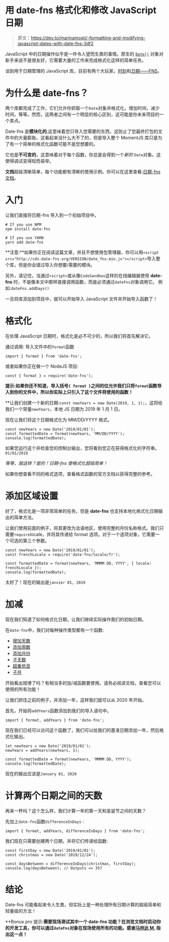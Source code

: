 # 用 date-fns 格式化和修改 JavaScript 日期

> 原文：<https://dev.to/marinamosti/-formatting-and-modifying-javascript-dates-with-date-fns-3df2>

JavaScript 中的日期操作似乎是一件令人望而生畏的事情。原生的 [`Date()`](https://developer.mozilla.org/en-US/docs/Web/JavaScript/Reference/Global_Objects/Date) 对象对新手来说不是很友好，它需要大量的工作来完成格式化这样的简单任务。

谈到用于日期管理的 JavaScript 库，目前有两个大玩家。[时刻](https://momentjs.com/)和[日期——FNS](https://date-fns.org/)。

# 为什么是 date-fns？

两个库都完成了工作，它们允许你抓取一个`Date`对象并格式化，增加时间，减少时间，等等。然而，这两者之间有一个明显的核心区别，这可能是你未来项目的一个卖点。

Date-fns 是**模块化的**,这意味着您只导入您需要的东西，这防止了您最终打包的文件中的大量膨胀。这看起来没什么大不了的，但是导入整个 MomentJS 库只是为了有一个简单的格式化函数可能不是您想要的。

它也是**不可变的**，这意味着对于每个函数，你总是会得到一个*新的* `Date`对象。这使得调试变得轻而易举。

**文档**超级清晰简单，每个功能都有清晰的使用示例。你可以在这里查看:[日期-fns 文档](https://date-fns.org/docs/Getting-Started)。

# 入门

让我们直接将日期-fns 导入到一个初始项目中。

```
# If you use NPM
npm install date-fns

# If you use YARN
yarn add date-fns 
```

**注意:**如果你正在阅读这篇文章，并且不想使用包管理器，你可以用`<script src="http://cdn.date-fns.org/VERSION/date_fns.min.js"></script>`导入整个库，但是你会错过导入你想要/需要的模块。

另外，请记住，当通过`<script>`或从像`CodeSandbox`这样的在线编辑器使用 **date-fns** 时，不是像本文中那样直接调用函数，而是必须通过`dateFns`对象调用它。
例如:`dateFns.addDays()`

一旦将库添加到项目中，就可以开始导入 JavaScript 文件并开始导入函数了！

# 格式化

在处理 JavaScript 日期时，格式化是必不可少的，所以我们将首先解决它。

通过调用:
导入文件中的`format`函数

```
import { format } from 'date-fns'; 
```

或者如果你正在做一个 NodeJS 项目:

```
const { format } = require('date-fns'); 
```

**提示:**如果你还不知道，导入括号`{ format }`之间的位允许我们只将**`format`函数导入到你的文件中，所以你实际上只引入了这个文件将使用的函数！**

 **让我们创建一个新的日期:`const newYears = new Date(2019, 1, 1);`，这将给我们一个常量`newYears`，本地 JS 日期为 2019 年 1 月 1 日。

现在让我们将这个日期格式化为 MM/DD/YYYY 格式。

```
const newYears = new Date('2019/01/01');
const formattedDate = format(newYears, 'MM/DD/YYYY');
console.log(formattedDate); 
```

如果您运行这个并检查您的控制台输出，您将看到您正在获得格式化的字符串。`01/01/2019`

*等等，就这样？是的！日期-fns 使格式化超级简单！*

如果你想查看不同的格式选项，查看格式函数的官方文档以获得完整的参考。

# 添加区域设置

好了，格式化是一项非常简单的任务。但是 **date-fns** 也支持本地化格式化日期输出的简单方法。

让我们使用前面的例子，将其更改为法语地区，使用完整的月份名称格式。我们只需要`require`locale，并将其传递给 format 选项。对于一个选项对象，它需要一个可选的第三个参数。

```
const newYears = new Date('2019/01/01');
const frenchLocale = require('date-fns/locale/fr');

const formattedDate = format(newYears, 'MMMM DD, YYYY', { locale: frenchLocale });
console.log(formattedDate); 
```

太好了！现在的输出是`janvier 01, 2019`

# 加减

现在我们知道了如何格式化日期，让我们继续实际操作我们的初始日期。

在`date-fns`中，我们对每种操作类型都有一个函数:

*   [增加天数](https://date-fns.org/v1.30.1/docs/addDays)
*   [添加周数](https://date-fns.org/v1.30.1/docs/addWeeks)
*   [添加月份](https://date-fns.org/v1.30.1/docs/addMonths)
*   [子天数](https://date-fns.org/v1.30.1/docs/subDays)
*   [超重低音](https://date-fns.org/v1.30.1/docs/subWeeks)
*   [子月](https://date-fns.org/v1.30.1/docs/subMonths)

开始看出规律了吗？有相当多的加/减函数要使用。请务必阅读文档，查看您可以使用的所有功能！

让我们抓住之前的例子，并添加一年，这样我们就可以从 2020 年开始。

首先，开始将`addYears`函数添加到我们的导入语句中。

```
import { format, addYears } from 'date-fns'; 
```

现在我们已经可以访问这个函数了，我们可以给我们的基准日期添加一年，然后格式化输出。

```
let newYears = new Date('2019/01/01');
newYears = addYears(newYears, 1);

const formattedDate = format(newYears, 'MMMM DD, YYYY');
console.log(formattedDate); 
```

现在的输出应该是`January 01, 2020`

# 计算两个日期之间的天数

再来一杯吗？这个怎么样，我们计算一年的第一天和圣诞节之间的天数？

先加上`date-fns`函数`differenceInDays` :

```
import { format, addYears, differenceInDays } from 'date-fns'; 
```

我们现在只需要创建两个日期，并将它们传递给函数:

```
const firstDay = new Date('2019/01/01');
const christmas = new Date('2019/12/24');

const daysBetween = differenceInDays(christmas, firstDay);
console.log(daysBetween); // Outputs => 357 
```

# 结论

Date-fns 可能看起来令人生畏，但实际上是一种处理所有日期计算的超级简单和轻量级的方法！

**Bonus pro 提示:**需要现场测试其中一个 date-fns 功能？在浏览文档时启动你的开发工具，你可以通过`dateFns`对象在现场使用所有的功能。感谢[马林达 M.](https://twitter.com/BeerAndBlank) 指出这一点！**